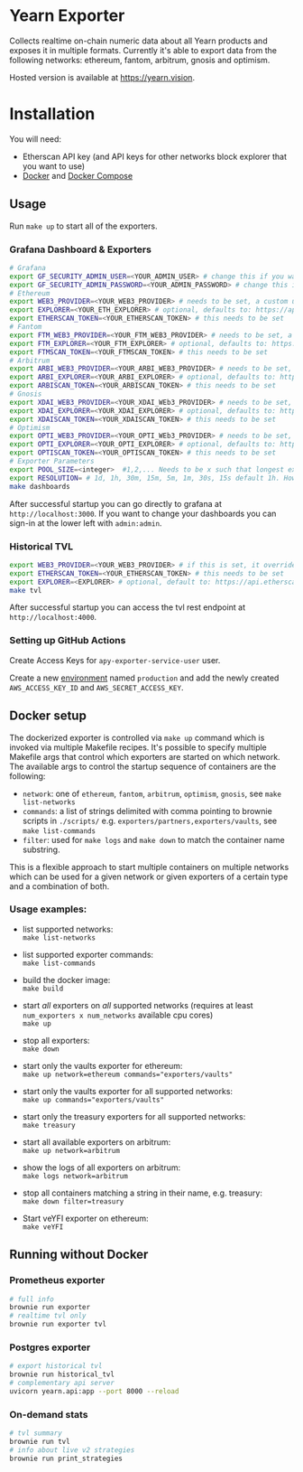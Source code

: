 # Yearn Exporter

Collects realtime on-chain numeric data about all Yearn products and exposes it in multiple formats. Currently it's able to export data from the following networks:
ethereum, fantom, arbitrum, gnosis and optimism.

Hosted version is available at https://yearn.vision.

# Installation

You will need:

- Etherscan API key (and API keys for other networks block explorer that you want to use)
- [Docker](https://www.docker.com/) and [Docker Compose](https://github.com/docker/compose)

## Usage

Run `make up` to start all of the exporters.

### Grafana Dashboard & Exporters

```bash
# Grafana
export GF_SECURITY_ADMIN_USER=<YOUR_ADMIN_USER> # change this if you want to have a different admin user name, default is admin
export GF_SECURITY_ADMIN_PASSWORD=<YOUR_ADMIN_PASSWORD> # change this if you want to have a different admin password, default is admin
# Ethereum
export WEB3_PROVIDER=<YOUR_WEB3_PROVIDER> # needs to be set, a custom url to an eth archive node to be used as the web3 provider
export EXPLORER=<YOUR_ETH_EXPLORER> # optional, defaults to: https://api.etherscan.io/api
export ETHERSCAN_TOKEN=<YOUR_ETHERSCAN_TOKEN> # this needs to be set
# Fantom
export FTM_WEB3_PROVIDER=<YOUR_FTM_WEB3_PROVIDER> # needs to be set, a custom url to an ftm archive node to be used as the web3 provider
export FTM_EXPLORER=<YOUR_FTM_EXPLORER> # optional, defaults to: https://api.ftmscan.com/api
export FTMSCAN_TOKEN=<YOUR_FTMSCAN_TOKEN> # this needs to be set
# Arbitrum
export ARBI_WEB3_PROVIDER=<YOUR_ARBI_WEB3_PROVIDER> # needs to be set, a custom url to an arbi archive node to be used as the web3 provider
export ARBI_EXPLORER=<YOUR_ARBI_EXPLORER> # optional, defaults to: https://api.arbiscan.io/api
export ARBISCAN_TOKEN=<YOUR_ARBISCAN_TOKEN> # this needs to be set
# Gnosis
export XDAI_WEB3_PROVIDER=<YOUR_XDAI_WEb3_PROVIDER> # needs to be set, a custom url to an xdai archive node to be used as the web3 provider
export XDAI_EXPLORER=<YOUR_XDAI_EXPLORER> # optional, defaults to: https://blockscout.com/xdai/mainnet/api
export XDAISCAN_TOKEN=<YOUR_XDAISCAN_TOKEN> # this needs to be set
# Optimism
export OPTI_WEB3_PROVIDER=<YOUR_OPTI_WEb3_PROVIDER> # needs to be set, a custom url to an xdai archive node to be used as the web3 provider
export OPTI_EXPLORER=<YOUR_OPTI_EXPLORER> # optional, defaults to: https://api-optimistic.etherscan.io/api
export OPTISCAN_TOKEN=<YOUR_OPTISCAN_TOKEN> # this needs to be set
# Exporter Parameters
export POOL_SIZE=<integer>  #1,2,... Needs to be x such that longest export time for single block / x < resolution; default is 1
export RESOLUTION= # 1d, 1h, 30m, 15m, 5m, 1m, 30s, 15s default 1h. How often blocks are stored
make dashboards
```

After successful startup you can go directly to grafana at `http://localhost:3000`. If you want to change your dashboards you can sign-in at the lower left with `admin:admin`.

### Historical TVL

```bash
export WEB3_PROVIDER=<YOUR_WEB3_PROVIDER> # if this is set, it overrides Infura, and instead a custom url is used as the web3 provider
export ETHERSCAN_TOKEN=<YOUR_ETHERSCAN_TOKEN> # this needs to be set
export EXPLORER=<EXPLORER> # optional, default to: https://api.etherscan.io/api
make tvl
```

After successful startup you can access the tvl rest endpoint at `http://localhost:4000`.

### Setting up GitHub Actions

Create Access Keys for `apy-exporter-service-user` user.

Create a new [environment](https://github.com/numan/yearn-exporter/settings/environments) named `production` and add the newly created `AWS_ACCESS_KEY_ID` and `AWS_SECRET_ACCESS_KEY`.

## Docker setup

The dockerized exporter is controlled via `make up` command which is invoked via multiple Makefile recipes.
It's possible to specify multiple Makefile args that control which exporters are started on which network.
The available args to control the startup sequence of containers are the following:

- `network`: one of `ethereum`, `fantom`, `arbitrum`, `optimism`, `gnosis`, see `make list-networks`
- `commands`: a list of strings delimited with comma pointing to brownie scripts in `./scripts/` e.g. `exporters/partners,exporters/vaults`, see `make list-commands`
- `filter`: used for `make logs` and `make down` to match the container name substring.

This is a flexible approach to start multiple containers on multiple networks which can be used for a given network or given exporters of a certain type and a combination of both.

### Usage examples:

- list supported networks:  
  `make list-networks`

- list supported exporter commands:  
  `make list-commands`

- build the docker image:  
  `make build`

- start _all_ exporters on _all_ supported networks (requires at least `num_exporters x num_networks` available cpu cores)  
  `make up`

- stop all exporters:  
  `make down`

- start only the vaults exporter for ethereum:  
  `make up network=ethereum commands="exporters/vaults"`

- start only the vaults exporter for all supported networks:  
  `make up commands="exporters/vaults"`

- start only the treasury exporters for all supported networks:  
  `make treasury`

- start all available exporters on arbitrum:  
  `make up network=arbitrum`

- show the logs of all exporters on arbitrum:  
  `make logs network=arbitrum`

- stop all containers matching a string in their name, e.g. treasury:  
  `make down filter=treasury`

- Start veYFI exporter on ethereum:  
  `make veYFI`
  
## Running without Docker  
  
### Prometheus exporter

```bash
# full info
brownie run exporter
# realtime tvl only
brownie run exporter tvl
```

### Postgres exporter

```bash
# export historical tvl
brownie run historical_tvl
# complementary api server
uvicorn yearn.api:app --port 8000 --reload
```

### On-demand stats

```bash
# tvl summary
brownie run tvl
# info about live v2 strategies
brownie run print_strategies
```
